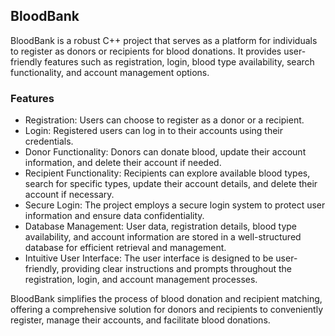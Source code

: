 ## BloodBank

BloodBank is a robust C++ project that serves as a platform for individuals to register as donors or recipients for blood donations. It provides user-friendly features such as registration, login, blood type availability, search functionality, and account management options.

### Features

- Registration: Users can choose to register as a donor or a recipient.
- Login: Registered users can log in to their accounts using their credentials.
- Donor Functionality: Donors can donate blood, update their account information, and delete their account if needed.
- Recipient Functionality: Recipients can explore available blood types, search for specific types, update their account details, and delete their account if necessary.
- Secure Login: The project employs a secure login system to protect user information and ensure data confidentiality.
- Database Management: User data, registration details, blood type availability, and account information are stored in a well-structured database for efficient retrieval and management.
- Intuitive User Interface: The user interface is designed to be user-friendly, providing clear instructions and prompts throughout the registration, login, and account management processes.

BloodBank simplifies the process of blood donation and recipient matching, offering a comprehensive solution for donors and recipients to conveniently register, manage their accounts, and facilitate blood donations.
